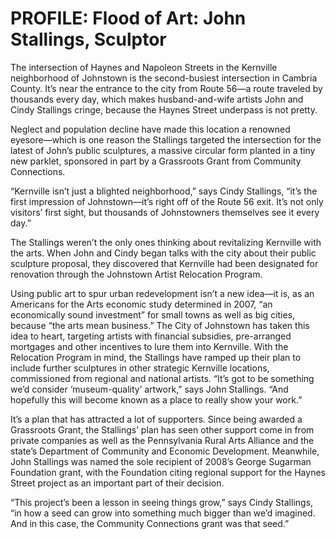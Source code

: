 # PROFILE: Flood of Art: John Stallings, Sculptor

The intersection of Haynes and Napoleon Streets in the Kernville neighborhood of Johnstown is the second-busiest intersection in Cambria County. It’s near the entrance to the city from Route 56—a route traveled by thousands every day, which makes husband-and-wife artists John and Cindy Stallings cringe, because the Haynes Street underpass is not pretty.

Neglect and population decline have made this location a renowned eyesore—which is one reason the Stallings targeted the intersection for the latest of John’s public sculptures, a massive circular form planted in a tiny new parklet, sponsored in part by a Grassroots Grant from Community Connections.

“Kernville isn’t just a blighted neighborhood,” says Cindy Stallings, “it’s the first impression of Johnstown—it’s right off of the Route 56 exit. It’s not only visitors’ first sight, but thousands of Johnstowners themselves see it every day.”

The Stallings weren’t the only ones thinking about revitalizing Kernville with the arts. When John and Cindy began talks with the city about their public sculpture proposal, they discovered that Kernville had been designated for renovation through the Johnstown Artist Relocation Program.

Using public art to spur urban redevelopment isn’t a new idea—it is, as an Americans for the Arts economic study determined in 2007, “an economically sound investment” for small towns as well as big cities, because “the arts mean business.” The City of Johnstown has taken this idea to heart, targeting artists with financial subsidies, pre-arranged mortgages and other incentives to lure them into Kernville. With the Relocation Program in mind, the Stallings have ramped up their plan to include further sculptures in other strategic Kernville locations, commissioned from regional and national artists. “It’s got to be something we’d consider ‘museum-quality’ artwork,” says John Stallings. “And hopefully this will become known as a place to really show your work.”

It’s a plan that has attracted a lot of supporters. Since being awarded a Grassroots Grant, the Stallings’ plan has seen other support come in from private companies as well as the Pennsylvania Rural Arts Alliance and the state’s Department of Community and Economic Development. Meanwhile, John Stallings was named the sole recipient of 2008’s George Sugarman Foundation grant, with the Foundation citing regional support for the Haynes Street project as an important part of their decision.

“This project’s been a lesson in seeing things grow,” says Cindy Stallings, “in how a seed can grow into something much bigger than we’d imagined. And in this case, the Community Connections grant was that seed.”
